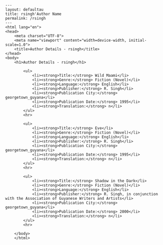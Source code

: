 
    ---
    layout: defaultau
    title: rsingh'Author Name 
    permalink: /rsingh
    ---
    <html lang="en">
    <head>
        <meta charset="UTF-8">
        <meta name="viewport" content="width=device-width, initial-scale=1.0">
        <title>Author Details - rsingh</title>
    </head>
    <body>
        <h1>Author Details - rsingh</h1>
        
            <ul>
                <li><strong>Title:</strong> Wild Maami</li>
                <li><strong>Genre:</strong> Fiction (Novel)</li>
                <li><strong>Language:</strong> English</li>
                <li><strong>Publisher:</strong> R. Singh</li>
                <li><strong>Publication City:</strong> georgetown_guyana</li>
                <li><strong>Publication Date:</strong> 1995</li>
                <li><strong>Translation:</strong> n</li>
            </ul>
            <hr>
            
            <ul>
                <li><strong>Title:</strong> Eve</li>
                <li><strong>Genre:</strong> Fiction (Novel)</li>
                <li><strong>Language:</strong> English</li>
                <li><strong>Publisher:</strong> R. Singh</li>
                <li><strong>Publication City:</strong> georgetown_guyana</li>
                <li><strong>Publication Date:</strong> 1995</li>
                <li><strong>Translation:</strong> n</li>
            </ul>
            <hr>
            
            <ul>
                <li><strong>Title:</strong> Shadow in the Dark</li>
                <li><strong>Genre:</strong> Fiction (Novel)</li>
                <li><strong>Language:</strong> English</li>
                <li><strong>Publisher:</strong> R. Singh, in conjunction with the Association of Guyanese Writers and Artists</li>
                <li><strong>Publication City:</strong> georgetown_guyana</li>
                <li><strong>Publication Date:</strong> 2000</li>
                <li><strong>Translation:</strong> n</li>
            </ul>
            <hr>
            
        </body>
        </html>
        